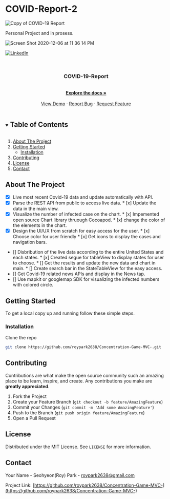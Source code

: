 # COVID-Report-2
![Copy of COVID-19 Report](https://user-images.githubusercontent.com/47404333/101321490-4bfb5600-381a-11eb-878e-6ca0187550fb.png)

Personal Project and in prosess.

![Screen Shot 2020-12-06 at 11 36 14 PM](https://user-images.githubusercontent.com/47404333/101322423-d85a4880-381b-11eb-885d-9e6e33e22b2e.png)


<!-- PROJECT SHIELDS -->
<!--
*** I'm using markdown "reference style" links for readability.
*** Reference links are enclosed in brackets [ ] instead of parentheses ( ).
*** See the bottom of this document for the declaration of the reference variables
*** for contributors-url, forks-url, etc. This is an optional, concise syntax you may use.
*** https://www.markdownguide.org/basic-syntax/#reference-style-links
-->
[![LinkedIn][linkedin-shield]][linkedin-url]



<!-- PROJECT LOGO -->
<br />
<p align="center">
  <a href="https://github.com/roypark2638/COVID-Report-2">
  </a>

  <h3 align="center">COVID-19-Report
</h3>

  <p align="center">
    <br />
    <a href="https://github.com/roypark2638/COVID-Report-2"><strong>Explore the docs »</strong></a>
    <br />
    <br />
    <a href="https://github.com/roypark2638/COVID-Report-2">View Demo</a>
    ·
    <a href="https://github.com/roypark2638/COVID-Report-2/issues">Report Bug</a>
    ·
    <a href="https://github.com/roypark2638/COVID-Report-2/issues">Request Feature</a>
  </p>
</p>



<!-- TABLE OF CONTENTS -->
<details open="open">
  <summary><h2 style="display: inline-block">Table of Contents</h2></summary>
  <ol>
    <li>
      <a href="#about-the-project">About The Project</a>
      <ul>
      </ul>
    </li>
    <li>
      <a href="#getting-started">Getting Started</a>
      <ul>
        <li><a href="#installation">Installation</a></li>
      </ul>
    </li>
    <li><a href="#contributing">Contributing</a></li>
    <li><a href="#license">License</a></li>
    <li><a href="#contact">Contact</a></li>
  </ol>
</details>



<!-- ABOUT THE PROJECT -->
## About The Project

* [x] Live most recent Covid-19 data and update automatically with API.
* [x] Parse the REST API from public to access live data.
      * [x] Update the data in the main view.
* [x] Visualize the number of infected case on the chart.
      * [x] Impemented open source Chart library thruough Cocoapod.
      * [x] change the color of the elements in the chart.
* [x] Design the UI/UX from scratch for easy access for the user.
      * [x] Choose color for user friendly
      * [x] Get icons to display the cases and navigation bars.
* [] Disbribution of the live data according to the entire United States and each states.
      * [x] Created segue for tableView to display states for user to choose.
      * []  Get the results and update the new data and chart in main.
      * []  Create search bar in the StateTableView for the easy access.
* [] Get Covid-19 related news APIs and display in the News tap.
* [] Use mapkit or googlemap SDK for visualizing the infected numbers with colored circle.





<!-- GETTING STARTED -->
## Getting Started

To get a local copy up and running follow these simple steps.


### Installation

Clone the repo
   ```sh
   git clone https://github.com/roypark2638/Concentration-Game-MVC-.git
   ```




<!-- CONTRIBUTING -->
## Contributing

Contributions are what make the open source community such an amazing place to be learn, inspire, and create. Any contributions you make are **greatly appreciated**.

1. Fork the Project
2. Create your Feature Branch (`git checkout -b feature/AmazingFeature`)
3. Commit your Changes (`git commit -m 'Add some AmazingFeature'`)
4. Push to the Branch (`git push origin feature/AmazingFeature`)
5. Open a Pull Request



<!-- LICENSE -->
## License

Distributed under the MIT License. See `LICENSE` for more information.



<!-- CONTACT -->
## Contact

Your Name - Seohyeon(Roy) Park - roypark2638@gmail.com

Project Link: [https://github.com/roypark2638/Concentration-Game-MVC-](https://github.com/roypark2638/Concentration-Game-MVC-)




<!-- MARKDOWN LINKS & IMAGES -->
<!-- https://www.markdownguide.org/basic-syntax/#reference-style-links -->
[contributors-shield]: https://img.shields.io/github/contributors/roypark2638/repo.svg?style=for-the-badge
[contributors-url]: https://github.com/roypark2638/repo/graphs/contributors
[forks-shield]: https://img.shields.io/github/forks/roypark2638/repo.svg?style=for-the-badge
[forks-url]: https://github.com/roypark2638/repo/network/members
[stars-shield]: https://img.shields.io/github/stars/roypark2638/repo.svg?style=for-the-badge
[stars-url]: https://github.com/roypark2638/repo/stargazers
[issues-shield]: https://img.shields.io/github/issues/roypark2638/repo.svg?style=for-the-badge
[issues-url]: https://github.com/roypark2638/repo/issues
[license-shield]: https://img.shields.io/github/license/roypark2638/repo.svg?style=for-the-badge
[license-url]: https://github.com/roypark2638/repo/blob/master/LICENSE.txt
[linkedin-shield]: https://img.shields.io/badge/-LinkedIn-black.svg?style=for-the-badge&logo=linkedin&colorB=555
[linkedin-url]: https://www.linkedin.com/in/roypark2638/
